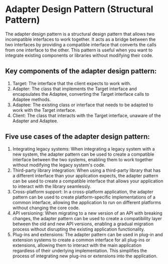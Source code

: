 # Adapter Design Pattern (Structural Pattern)

The adapter design pattern is a structural design pattern that allows two incompatible interfaces to work together. It acts as a bridge between the two interfaces by providing a compatible interface that converts the calls from one interface to the other. This pattern is useful when you want to integrate existing components or libraries without modifying their code.

## Key components of the adapter design pattern:

1. Target: The interface that the client expects to work with.
2. Adapter: The class that implements the Target interface and encapsulates the Adaptee, converting the Target interface calls to Adaptee methods.
3. Adaptee: The existing class or interface that needs to be adapted to work with the Target interface.
4. Client: The class that interacts with the Target interface, unaware of the Adapter and Adaptee.

## Five use cases of the adapter design pattern:

1. Integrating legacy systems: When integrating a legacy system with a new system, the adapter pattern can be used to create a compatible interface between the two systems, enabling them to work together without modifying the legacy system's code.
2. Third-party library integration: When using a third-party library that has a different interface than your application expects, the adapter pattern can be used to create a compatible interface that allows your application to interact with the library seamlessly.
3. Cross-platform support: In a cross-platform application, the adapter pattern can be used to create platform-specific implementations of a common interface, allowing the application to run on different platforms without changing the core code.
4. API versioning: When migrating to a new version of an API with breaking changes, the adapter pattern can be used to create a compatibility layer between the old and new API versions, enabling a gradual migration process without disrupting the existing application functionality.
5. Plug-ins and extensions: The adapter pattern can be used in plug-in and extension systems to create a common interface for all plug-ins or extensions, allowing them to interact with the main application regardless of their underlying implementation. This simplifies the process of integrating new plug-ins or extensions into the application.
